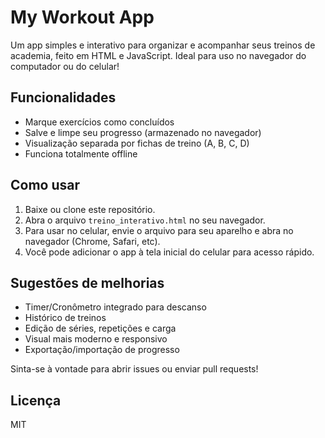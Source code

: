 # My Workout App

Um app simples e interativo para organizar e acompanhar seus treinos de academia, feito em HTML e JavaScript. Ideal para uso no navegador do computador ou do celular!

## Funcionalidades

- Marque exercícios como concluídos
- Salve e limpe seu progresso (armazenado no navegador)
- Visualização separada por fichas de treino (A, B, C, D)
- Funciona totalmente offline

## Como usar

1. Baixe ou clone este repositório.
2. Abra o arquivo `treino_interativo.html` no seu navegador.
3. Para usar no celular, envie o arquivo para seu aparelho e abra no navegador (Chrome, Safari, etc).
4. Você pode adicionar o app à tela inicial do celular para acesso rápido.

## Sugestões de melhorias

- Timer/Cronômetro integrado para descanso
- Histórico de treinos
- Edição de séries, repetições e carga
- Visual mais moderno e responsivo
- Exportação/importação de progresso

Sinta-se à vontade para abrir issues ou enviar pull requests!

## Licença

MIT